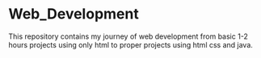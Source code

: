 # Web_Development
This repository contains my journey of web development from basic 1-2 hours projects using only html to proper projects using html css and java.
